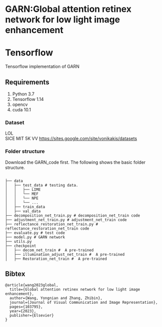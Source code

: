 # GARN:Global attention retinex network for low light image enhancement

# Tensorflow 
Tensorflow implementation of GARN

## Requirements
1. Python 3.7 
2. Tensorflow 1.14
3. opencv
4. cuda 10.1

### Dataset
LOL  
SICE 
MIT 5K 
VV https://sites.google.com/site/vonikakis/datasets

### Folder structure
Download the GARN_code first.
The following shows the basic folder structure.
```

├── data
│   ├── test_data # testing data. 
│   │   ├── LIME 
│   │   └── MEF
│   │   └── NPE
│   │   └── ...
│   ├── train_data 
│   ├── val_data 
├── decomposition_net_train.py # decomposition_net_train code
├── adjustment_net_train.py # adjustment_net_train code
├── reflectance_restoration_net_train.py # reflectance_restoration_net_train code
├── evaluate.py # test code
├── model.py # GARN network
├── utils.py
├── checkpoint
│   ├── decom_net_train #  A pre-trained
│   ├── illumination_adjust_net_train #  A pre-trained
│   ├── Restoration_net_train #  A pre-trained
```

## Bibtex
```
@article{wang2023global,
  title={Global attention retinex network for low light image enhancement},
  author={Wang, Yongnian and Zhang, Zhibin},
  journal={Journal of Visual Communication and Image Representation},
  pages={103795},
  year={2023},
  publisher={Elsevier}
}
```



